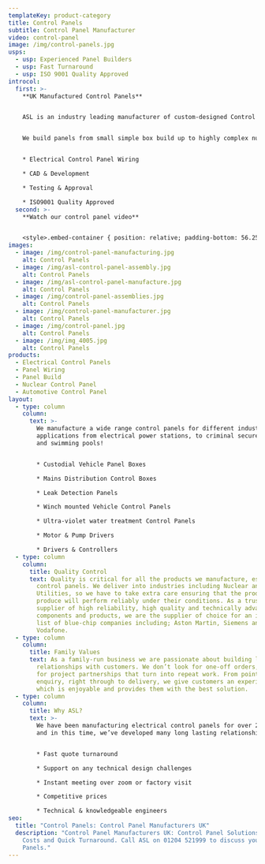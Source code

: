 ```yaml
---
templateKey: product-category
title: Control Panels
subtitle: Control Panel Manufacturer
video: control-panel
image: /img/control-panels.jpg
usps:
  - usp: Experienced Panel Builders
  - usp: Fast Turnaround
  - usp: ISO 9001 Quality Approved
introcol:
  first: >-
    **UK Manufactured Control Panels**


    ASL is an industry leading manufacturer of custom-designed Control Panels.


    We build panels from small simple box build up to highly complex nuclear control boxes. We supply into a range of industries including; Automotive, Utilities and Test & Measurement.


    * Electrical Control Panel Wiring

    * CAD & Development 

    * Testing & Approval

    * ISO9001 Quality Approved
  second: >-
    **Watch our control panel video**


    <style>.embed-container { position: relative; padding-bottom: 56.25%; height: 0; overflow: hidden; max-width: 100%; } .embed-container iframe, .embed-container object, .embed-container embed { position: absolute; top: 0; left: 0; width: 100%; height: 100%; }</style><div class='embed-container'><iframe src='https://www.youtube.com/embed/BG1WAnAd6mI?loop=1&playlist=BG1WAnAd6mI' frameborder='0' allowfullscreen></iframe></div>
images:
  - image: /img/control-panel-manufacturing.jpg
    alt: Control Panels
  - image: /img/asl-control-panel-assembly.jpg
    alt: Control Panels
  - image: /img/asl-control-panel-manufacture.jpg
    alt: Control Panels
  - image: /img/control-panel-assemblies.jpg
    alt: Control Panels
  - image: /img/control-panel-manufacturer.jpg
    alt: Control Panels
  - image: /img/control-panel.jpg
    alt: Control Panels
  - image: /img/img_4005.jpg
    alt: Control Panels
products:
  - Electrical Control Panels
  - Panel Wiring
  - Panel Build
  - Nuclear Control Panel
  - Automotive Control Panel
layout:
  - type: column
    column:
      text: >-
        We manufacture a wide range control panels for different industries and
        applications from electrical power stations, to criminal secure vehicles
        and swimming pools!


        * Custodial Vehicle Panel Boxes

        * Mains Distribution Control Boxes

        * Leak Detection Panels

        * Winch mounted Vehicle Control Panels

        * Ultra-violet water treatment Control Panels

        * Motor & Pump Drivers

        * Drivers & Controllers
  - type: column
    column:
      title: Quality Control
      text: Quality is critical for all the products we manufacture, especially
        control panels. We deliver into industries including Nuclear and
        Utilities, so we have to take extra care ensuring that the products we
        produce will perform reliably under their conditions. As a trusted
        supplier of high reliability, high quality and technically advanced
        components and products, we are the supplier of choice for an impressive
        list of blue-chip companies including; Aston Martin, Siemens and
        Vodafone.
  - type: column
    column:
      title: Family Values
      text: As a family-run business we are passionate about building long lasting
        relationships with customers. We don’t look for one-off orders, we look
        for project partnerships that turn into repeat work. From point of
        enquiry, right through to delivery, we give customers an experience
        which is enjoyable and provides them with the best solution.
  - type: column
    column:
      title: Why ASL?
      text: >-
        We have been manufacturing electrical control panels for over 20 years
        and in this time, we’ve developed many long lasting relationships.


        * Fast quote turnaround

        * Support on any technical design challenges

        * Instant meeting over zoom or factory visit

        * Competitive prices

        * Technical & knowledgeable engineers
seo:
  title: "Control Panels: Control Panel Manufacturers UK"
  description: "Control Panel Manufacturers UK: Control Panel Solutions at Low
    Costs and Quick Turnaround. Call ASL on 01204 521999 to discuss your Control
    Panels."
---
```

